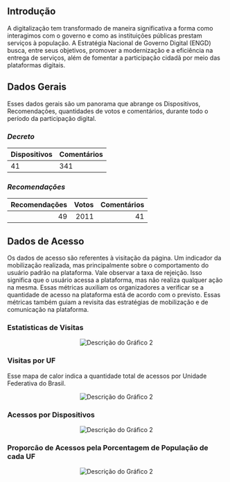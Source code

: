 ## Introdução

A digitalização tem transformado de maneira significativa a forma como interagimos com o 
governo e como as instituições públicas prestam serviços à população. 
A Estratégia Nacional de Governo Digital (ENGD) busca, entre seus objetivos, 
promover a modernização e a eficiência na entrega de serviços, além de fomentar
a participação cidadã por meio das plataformas digitais.


## Dados Gerais

Esses dados gerais são um panorama que abrange os Dispositivos, Recomendações, quantidades de votos e comentários, 
durante todo o período da participação digital.


### *Decreto*


| Dispositivos | Comentários |
|--------------|-------------|
| 41          | 341          |


### *Recomendações*


|   Recomendações |   Votos |   Comentários |
|----------------:|--------:|--------------:|
|              49 |    2011 |            41 |


## Dados de Acesso

Os dados de acesso são referentes à visitação da página. Um indicador da 
mobilização realizada,
mas principalmente sobre o comportamento do usuário padrão na plataforma.
Vale observar a taxa de rejeição. Isso significa que o usuário acessa a plataforma,
mas não realiza qualquer ação na mesma. Essas métricas auxiliam os organizadores a verificar se a
quantidade de acesso na plataforma está de acordo com o previsto. Essas métricas também guiam a revisita das estratégias
de mobilização e de comunicação na plataforma.


### Estatisticas de Visitas

<p align="center">
  <img src="../../engd/assets/visits.png"
 alt="Descrição do Gráfico 2"/>
</p>

### Visitas por UF

Esse mapa de calor indica a quantidade total de acessos por Unidade Federativa do Brasil.

<p align="center">
  <img src="../../assets/uf.png"
 alt="Descrição do Gráfico 2"/>
</p>

### Acessos por Dispositivos

<p align="center">
  <img src="../../assets/devices.png"
 alt="Descrição do Gráfico 2"/>
</p>

### Proporcão de Acessos pela Porcentagem de População de cada UF

<p align="center">
  <img src="../../assets/proporcao.png"
 alt="Descrição do Gráfico 2"/>
</p>

